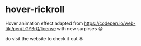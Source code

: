 # hover-rickroll

Hover animation effect
adapted from https://codepen.io/web-tiki/pen/LGYBrQ/license with new surpirses :grin:

do visit the website to check it out :fly:

